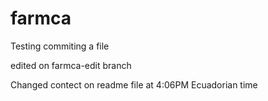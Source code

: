 # farmca
Testing commiting a file

edited on farmca-edit branch


Changed contect on readme file at 4:06PM Ecuadorian time
